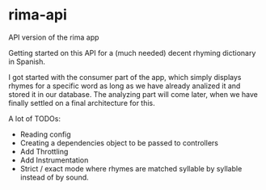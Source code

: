 # rima-api
API version of the rima app

Getting started on this API for a (much needed) decent rhyming dictionary in Spanish.

I got started with the consumer part of the app, which simply displays rhymes for a specific word as long as we have already analized it and stored it in our database. The analyzing part will come later, when we have finally settled on a final architecture for this.

A lot of TODOs:
* Reading config
* Creating a dependencies object to be passed to controllers
* Add Throttling
* Add Instrumentation
* Strict / exact mode where rhymes are matched syllable by syllable instead of by sound.

